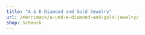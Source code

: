 ```yaml
---
title: "A & E Diamond and Gold Jewelry"
url: /merrimack/a-und-e-diamond-and-gold-jewelry/
shop: Schmuck
---
```

